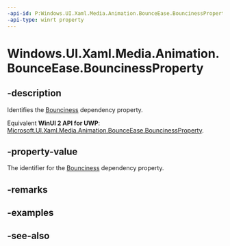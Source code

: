 ```yaml
---
-api-id: P:Windows.UI.Xaml.Media.Animation.BounceEase.BouncinessProperty
-api-type: winrt property
---
```


<!-- Property syntax
public Windows.UI.Xaml.DependencyProperty BouncinessProperty { get; }
-->

# Windows.UI.Xaml.Media.Animation.BounceEase.BouncinessProperty

## -description
Identifies the [Bounciness](bounceease_bounciness.md) dependency property.

Equivalent **WinUI 2 API for UWP**: [Microsoft.UI.Xaml.Media.Animation.BounceEase.BouncinessProperty](/windows/winui/api/microsoft.ui.xaml.media.animation.bounceease.bouncinessproperty).

## -property-value
The identifier for the [Bounciness](bounceease_bounciness.md) dependency property.

## -remarks

## -examples

## -see-also
